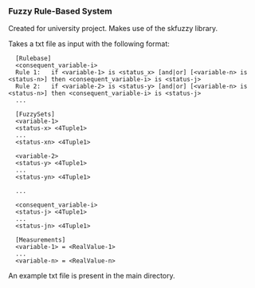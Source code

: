 ### Fuzzy Rule-Based System 
Created for university project. Makes use of the skfuzzy library.

Takes a txt file as input with the following format:
```
  [Rulebase]
  <consequent_variable-i>
  Rule 1:	if <variable-1> is <status_x> [and|or] [<variable-n> is <status-n>] then <consequent_variable-i> is <status-j>
  Rule 2:	if <variable-2> is <status-y> [and|or] [<variable-n> is <status-n>] then <consequent_variable-i> is <status-j>
  ...
  
  [FuzzySets]
  <variable-1>
  <status-x> <4Tuple1>
  ...
  <status-xn> <4Tuple1>
  
  <variable-2>
  <status-y> <4Tuple1>
  ...
  <status-yn> <4Tuple1>
  
  ...
  
  <consequent_variable-i>
  <status-j> <4Tuple1>
  ...
  <status-jn> <4Tuple1>
  
  [Measurements]
  <variable-1> = <RealValue-1>
  ...
  <variable-n> = <RealValue-n>
``` 

An example txt file is present in the main directory.
  

